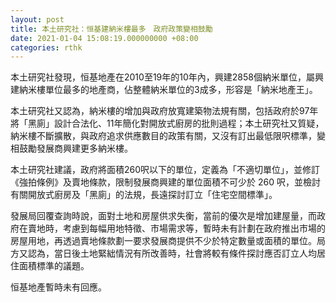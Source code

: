 ```yaml
---
layout: post
title: 本土研究社：恒基建納米樓最多　政府政策變相鼓勵
date: 2021-01-04 15:08:19.000000000 +08:00
categories: rthk
---
```


本土研究社發現，恒基地產在2010至19年的10年內，興建2858個納米單位，屬興建納米樓單位最多的地產商，佔整體納米單位的3成多，形容是「納米地產王」。

本土研究社又認為，納米樓的增加與政府放寬建築物法規有關，包括政府於97年將「黑廁」設計合法化、11年簡化對開放式廚房的批則過程；本土研究社又質疑，納米樓不斷擴散，與政府追求供應數目的政策有關，又沒有訂出最低限呎標準，變相鼓勵發展商興建更多納米樓。

本土研究社建議，政府將面積260呎以下的單位，定義為「不適切單位」，並修訂《強拍條例》及賣地條款，限制發展商興建的單位面積不可少於 260 呎，並檢討有關開放式廚房及「黑廁」的法規，長遠探討訂立「住宅空間標準」。

發展局回覆查詢時說，面對土地和房屋供求失衡，當前的優次是增加建屋量，而政府在賣地時，考慮到每幅用地特徵、市場需求等，暫時未有計劃在政府推出市場的房屋用地，再透過賣地條款劃一要求發展商提供不少於特定數量或面積的單位。局方又認為，當日後土地緊絀情況有所改善時，社會將較有條件探討應否訂立人均居住面積標準的議題。

恒基地產暫時未有回應。
